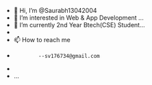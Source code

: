 - 👋 Hi, I’m @Saurabh13042004
- 👀 I’m interested in Web & App Development ...
- 🌱 I’m currently 2nd Year Btech(CSE) Student...
- 
- 📫 How to reach me 
-             --sv176734@gmail.com
-             
-   ...

<!---
Saurabh13042004/Saurabh13042004 is a ✨ special ✨ repository because its `README.md` (this file) appears on your GitHub profile.
You can click the Preview link to take a look at your changes.
--->
